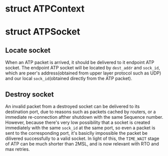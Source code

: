 # struct ATPContext

# struct ATPSocket

## Locate socket
When an ATP packet is arrived, it should be delivered to it endpoint ATP socket. The endpoint ATP socket will be located by `dest_addr` and `sock_id`, which are peer's address(obtained from upper layer protocol such as UDP) and our local `sock_id`(obtained directly from the ATP packet).

## Destroy socket
An invalid packet from a destroyed socket can be delivered to its destination port, due to reasons such as packets cached by routers, or a immediate re-connection afther shutdown with the same Sequence number. However, because there's very low possibility that a socket is created immediately with the same `sock_id` at the same port, so even a packet is sent to the corresponding port, it's basiclly impossible the packet be dilivered successfully to a valid socket. In light of this, the `TIME_WAIT` stage of ATP can be much shorter than 2MSL, and is now relevant with RTO and max retries.